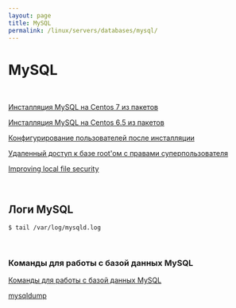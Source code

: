 ```yaml
---
layout: page
title: MySQL
permalink: /linux/servers/databases/mysql/
---
```



# MySQL

<br/>


[Инсталляция MySQL на Centos 7 из пакетов](/linux/servers/databases/mysql/installation/centos7/)

[Инсталляция MySQL на Centos 6.5 из пакетов](/linux/servers/databases/mysql/installation/)

[Конфигурирование пользователей после инсталляции](/linux/servers/databases/mysql/installation/users/)

[Удаленный доступ к базе root'ом с правами суперпользователя](/linux/servers/databases/mysql/root-connection/)

[Improving local file security](/linux/servers/databases/mysql/installation/security/)




<br/>

## Логи MySQL

    $ tail /var/log/mysqld.log


<br/>

### Команды для работы с базой данных MySQL

[Команды для работы с базой данных MySQL](/linux/servers/databases/mysql/commands/)



[mysqldump](/linux/servers/databases/mysql/mysqldump/)

